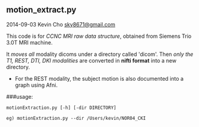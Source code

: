 motion_extract.py
---------------------

2014-09-03
Kevin Cho
sky8671@gmail.com


This code is for *CCNC MRI raw data structure*, obtained from Siemens Trio 3.0T MRI machine.

It *moves all* modality dicoms under a directory called 'dicom'. Then *only the T1, REST, DTI, DKI modalities* are converted in **nifti format** into a new directory.

* For the REST modality, the subject motion is also documented into a graph using Afni.

###usage: 
```
motionExtraction.py [-h] [-dir DIRECTORY]

eg) motionExtraction.py --dir /Users/kevin/NOR04_CKI
```



